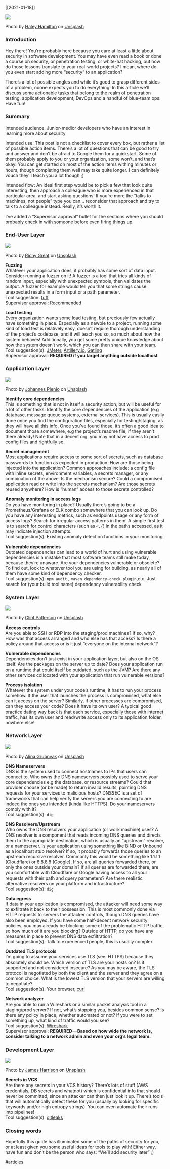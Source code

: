 [[2021-01-18]]

![](https://cdn-images-1.medium.com/max/800/0*nfF-HHwOaDlpW8QU)

Photo by [Haley Hamilton](https://unsplash.com/@haleywayphotography?utm_source=medium&utm_medium=referral) on [Unsplash](https://unsplash.com?utm_source=medium&utm_medium=referral)

### Introduction

Hey there! You’re probably here because you care at least a little about security in software development. You may have even read a book or done a course on security, or penetration testing, or white-hat hacking, but how do those lessons translate to your real-world projects? I mean, where do you even start adding more “security” to an application?

There’s a lot of possible angles and while it’s good to grasp different sides of a problem, noone expects you to do everything! In this article we’ll discuss some actionable tasks that belong to the realm of penetration testing, application development, DevOps and a handful of blue-team ops. Have fun!

### Summary

Intended audience: Junior-medior developers who have an interest in learning more about security

Intended use: This post is not a checklist to cover every box, but rather a list of possible action items. There’s a lot of questions that can be good to try and answer and don’t be afraid to Google them for a quickstart. Some of them probably apply to you or your organization, some won’t, and that’s okay! You can get started on most of the action items withing minutes or hours, though completing them well may take quite longer. I can definitely vouch they’ll teach you a lot though ;)

Intended flow: An ideal first step would be to pick a few that look quite interesting, then approach a colleague who is more experienced in that particular area, and start asking questions! If you’re more the “talks to machines, not people” type you can… reconsider that approach and try to talk to a colleague instead. Really, it’s worth it.

I’ve added a “Supervisor approval” bullet for the sections where you should probably check in with someone before even firing things up.

### End-User Layer

![](https://cdn-images-1.medium.com/max/800/0*4SnMKM-FbEQw1Ll3)

Photo by [Richy Great](https://unsplash.com/@richygreat?utm_source=medium&utm_medium=referral) on [Unsplash](https://unsplash.com?utm_source=medium&utm_medium=referral)

**Fuzzing**  
Whatever your application does, it probably has some sort of data input. Consider running a fuzzer on it! A fuzzer is a tool that tries all kinds of random input, especially with unexpected symbols, then validates the output. A fuzzer for example would tell you that some strings cause unexpected results in a form input or a path parameter.  
Tool suggestion: [fuff](https://github.com/ffuf/ffuf)  
Supervisor approval: Recommended

**Load testing**  
Every organization wants some load testing, but preciously few actually have something in place. Especially as a newbie to a project, running some kind of load test is relatively easy, doesn’t require thorough understanding of the project’s codebase, and it will teach you so, so much about how the system behaves! Additionally, you get some pretty unique knowledge about how the system doesn’t work, which you can then share with your team.  
Tool suggestion(s): [JMeter](https://github.com/apache/jmeter), [Artillery.io](https://artillery.io/), [Gatling](https://gatling.io/)  
Supervisor approval: **REQUIRED if you target anything outside localhost**

### Application Layer

![](https://cdn-images-1.medium.com/max/800/0*O4smfR_0aIq5UTY8)

Photo by [Johannes Plenio](https://unsplash.com/@jplenio?utm_source=medium&utm_medium=referral) on [Unsplash](https://unsplash.com?utm_source=medium&utm_medium=referral)

**Identify core dependencies**  
This is something that is not in itself a security action, but will be useful for a lot of other tasks: Identify the core dependencies of the application (e.g database, message queue systems, external services). This is usually easily done once you find the configuration files, especially for testing/staging, as they will have all this info. Once you’ve found those, it’s often a good idea to document those somewhere, e.g the project’s readme file, if they aren’t there already! Note that in a decent org, you may not have access to prod config files and rightfully so.

**Secret management**  
Most applications require access to some sort of secrets, such as database passwords to function as expected in production. How are those being injected into the application? Common approaches include: a config file with inline secrets, environment variables, a secrets manager, or any combination of the above. Is the mechanism secure? Could a compromised application read or write into the secrets mechanism? Are those secrets reused anywhere? How is “human” access to those secrets controlled?

**Anomaly monitoring in access logs**  
Do you have monitoring in place? Usually there’s going to be a Prometheus/Grafana or ELK combo somewhere that you can look up. Do you have any interesting metrics, such as endpoints usage or any form of access logs? Search for irregular access patterns in them! A simple first test is to search for control characters (such as `<,{`) in the paths accessed, as it may indicate injection attempts.  
Tool suggestion(s): Existing anomaly detection functions in your monitoring

**Vulnerable dependencies**  
Outdated dependencies can lead to a world of hurt and using vulnerable dependencies is a mistake that most software teams still make today, because they’re unaware. Are your dependencies vulnerable or obsolete? To find out, look to whatever tool you are using for building, as nearly all of them have some kind of dependency checker.  
Tool suggestion(s): `npm audit` , `maven dependency-check plugin`,etc. Just search for (your build tool name) dependency vulnerability check

### System Layer

![](https://cdn-images-1.medium.com/max/800/0*G9Rq3L2Bcvco_ELN)

Photo by [Clint Patterson](https://unsplash.com/@cbpsc1?utm_source=medium&utm_medium=referral) on [Unsplash](https://unsplash.com?utm_source=medium&utm_medium=referral)

**Access controls**  
Are you able to SSH or RDP into the staging/prod machines? If so, why? How was that access arranged and who else has that access? Is there a policy around that access or is it just “everyone on the internal network”?

**Vulnerable dependencies**  
Dependencies don’t just exist in your application layer, but also on the OS itself. Are the packages on the server up to date? Does your application run on a runtime that could itself be outdated, such as the JVM? Are there any other services collocated with your application that run vulnerable versions?

**Process isolation**  
Whatever the system under your code’s runtime, it has to run your process somehow. If the user that launches the process is compromised, what else can it access on the server? Similarly, if other processes are compromised, can they access your code? Does it have its own user? A typical good practice dating way back is that each service, especially those with internet traffic, has its own user and read/write access only to its application folder, nowhere else!

### Network Layer

![](https://cdn-images-1.medium.com/max/800/0*bXfjYN5JztaZomIP)

Photo by [Alina Grubnyak](https://unsplash.com/@alinnnaaaa?utm_source=medium&utm_medium=referral) on [Unsplash](https://unsplash.com?utm_source=medium&utm_medium=referral)

**DNS Nameservers**  
DNS is the system used to connect hostnames to IPs that users can connect to. Who owns the DNS nameservers possibly used to serve your core dependencies e.g the database, or resource streams? Could that provider choose (or be made) to return invalid results, pointing DNS requests for your services to malicious hosts? DNSSEC is a set of frameworks that can help verify the servers you are connecting to are indeed the ones you intended (kinda like HTTPS). Do your nameservers comply with it?   
Tool suggestion(s): `dig`

**DNS Resolvers/Upstream**  
Who owns the DNS resolvers your application (or work machine) uses? A DNS resolver is a component that reads incoming DNS queries and directs them to the appropriate destination, which is usually an “upstream” resolver, or a nameserver. Is your application using something like BIND or Unbound as a localhost stub resolver? If so, it probably forwards those queries to an upstream recursive resolver. Commonly this would be something like 1.1.1.1 (Cloudflare) or 8.8.8.8 (Google). If so, are all queries forwarded there, or only the ones outside your domain? If all queries are forwarded there, are you comfortable with Cloudflare or Google having access to all your requests with their path and query parameters? Are there realistic alternative resolvers on your platform and infrastructure?  
Tool suggestion(s): `dig`

**Data egress**  
If data in your application is compromised, the attacker will need some way to exfiltrate it back to their possession. This is most commonly done via HTTP requests to servers the attacker controls, though DNS queries have also been employed. If you have some half-decent network security policies, you may already be blocking some of the problematic HTTP traffic, so how much of it are you blocking? Outside of HTTP, do you have any measures in place to prevent DNS data exfiltration?  
Tool suggestion(s): Talk to experienced people, this is usually complex

**Outdated TLS protocols**  
I’m going to assume your services use TLS (see: HTTPS) because they absolutely should be. Which version of TLS are your hosts on? Is it supported and not considered insecure? As you may be aware, the TLS protocol is negotiated by both the client and the server and they agree on a common choice. What is the lowest TLS version that your servers are willing to negotiate?  
Tool suggestion(s): Your browser, [curl](https://github.com/curl/curl)

**Network analyzer**  
Are you able to run a Wireshark or a similar packet analysis tool in a staging/prod server? If not, what’s stopping you, besides common sense? Is there any policy in place, whether automated or not? If you were to set something up, what kind of traffic would you see?  
Tool suggestion(s): [Wireshark](https://gitlab.com/wireshark/wireshark)  
Supervisor approval: **REQUIRED — Based on how wide the network is, consider talking to a network admin and even your org’s legal team.**

### Development Layer

![](https://cdn-images-1.medium.com/max/800/0*4lw84HE8vWiqKvT8)

Photo by [James Harrison](https://unsplash.com/@jstrippa?utm_source=medium&utm_medium=referral) on [Unsplash](https://unsplash.com?utm_source=medium&utm_medium=referral)

**Secrets in VCS**  
Are there any secrets in your VCS history? There’s lots of stuff (AWS credentials, DB secrets and whatnot) which is confidential info that should never be committed, since an attacker can then just look it up. There’s tools that will automatically detect these for you (usually by looking for specific keywords and/or high entropy strings). You can even automate their runs into pipelines!  
Tool suggestion(s): [gitleaks](https://github.com/zricethezav/gitleaks)

### Closing words

Hopefully this guide has illuminated some of the paths of security for you, or at least given you some useful ideas for tools to play with! Either way, have fun and don’t be the person who says: “We’ll add security later” ;)

#articles 